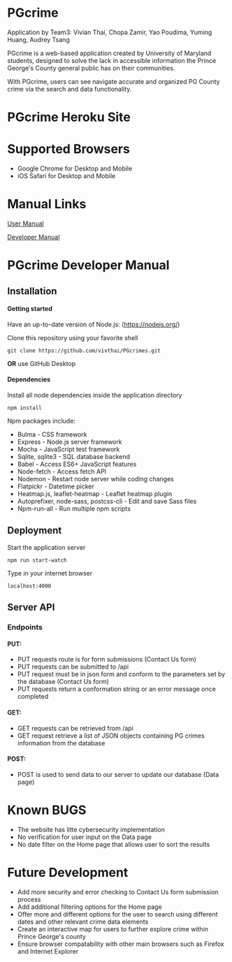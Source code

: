 # PGcrime

Application by Team3: Vivian Thai, Chopa Zamir, Yao Poudima, Yuming Huang, Audrey Tsang

PGcrime is a web-based application created by University of Maryland students, designed to solve the lack in accessible information the Prince George's County general public has on their communities.

With PGcrime, users can see navigate accurate and organized PG County crime via the search and data functionality.

 # PGcrime Heroku Site
 
 
 # Supported Browsers
 * Google Chrome for Desktop and Mobile
 * iOS Safari for Desktop and Mobile
 
 
 # Manual Links
 [User Manual](https://github.com/vivthai/PGcrimes/blob/main/docs/usermanual.md)
 
 [Developer Manual](https://github.com/vivthai/PGcrimes/blob/main/developermanual.md)

# PGcrime Developer Manual
 
## Installation

#### Getting started

Have an up-to-date version of Node.js: (https://nodejs.org/)

Clone this repository using your favorite shell

```github
git clone https://github.com/vivthai/PGcrimes.git
```


**OR** use GitHub Desktop

#### Dependencies

 Install all node dependencies inside the application directory

```npm
npm install
```

 Npm packages include:
* Bulma - CSS framework
* Express - Node.js server framework
* Mocha - JavaScript test framework
* Sqlite, sqlite3 - SQL database backend
* Babel - Access ES6+ JavaScript features
* Node-fetch - Access fetch API
* Nodemon - Restart node server while coding changes
* Flatpickr - Datetime picker
* Heatmap.js, leaflet-heatmap - Leaflet heatmap plugin
* Autoprefixer, node-sass, postcss-cli - Edit and save Sass files
* Npm-run-all - Run multiple npm scripts

## Deployment

Start the application server

```start
npm run start-watch
```
Type in your internet browser

```localhost
localhost:4000
```

## Server API

### Endpoints
#### PUT:
* PUT requests route is for form submissions (Contact Us form)
* PUT requests can be submitted to /api
* PUT request must be in json form and conform to the parameters set by the database (Contact Us form)
* PUT requests return a conformation string or an error message once completed

#### GET:
* GET requests can be retrieved from /api
* GET request retrieve a list of JSON objects containing PG crimes information from the database

#### POST:
* POST is used to send data to our server to update our database (Data page)

# Known BUGS
* The website has litte cybersecurity implementation
* No verification for user input on the Data page
* No date filter on the Home page that allows user to sort the results 


# Future Development
* Add more security and error checking to Contact Us form submission process
* Add additional filtering options for the Home page
* Offer more and different options for the user to search using different dates and other relevant crime data elements
* Create an interactive map for users to further explore crime within Prince George's county
* Ensure browser compatability with other main browsers such as Firefox and Internet Explorer

